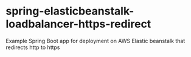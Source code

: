 # spring-elasticbeanstalk-loadbalancer-https-redirect
Example Spring Boot app for deployment on AWS Elastic beanstalk that redirects http to https
